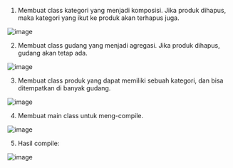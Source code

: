 1. Membuat class kategori yang menjadi komposisi. Jika produk dihapus, maka kategori yang ikut ke produk akan terhapus juga.

![image](https://github.com/user-attachments/assets/2da0ede1-6ae5-4496-8ff0-62242292f722)

2. Membuat class gudang yang menjadi agregasi. Jika produk dihapus, gudang akan tetap ada.

![image](https://github.com/user-attachments/assets/6ce66c7d-c708-4e26-84a0-f89dc987e260)

3. Membuat class produk yang dapat memiliki sebuah kategori, dan bisa ditempatkan di banyak gudang.

![image](https://github.com/user-attachments/assets/f67eb32f-b5a4-467e-b13f-1bfa97b811ce)

4. Membuat main class untuk meng-compile.

![image](https://github.com/user-attachments/assets/25f073f2-5aac-4f3e-b70e-fdbbae686caa)

5. Hasil compile:

![image](https://github.com/user-attachments/assets/cd80d0ad-3609-4c3e-bf0e-f841d88ff9d6)
